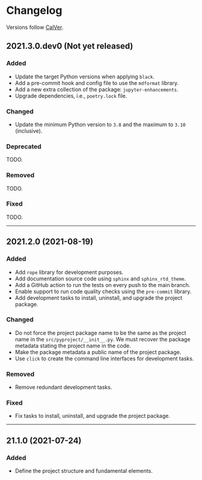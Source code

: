 # Changelog

Versions follow [CalVer](https://calver.org).

## 2021.3.0.dev0 (Not yet released)

### Added

- Update the target Python versions when applying `black`.
- Add a pre-commit hook and config file to use the `mdformat` library.
- Add a new extra collection of the package: `jupyter-enhancements`.
- Upgrade dependencies, i.e., `poetry.lock` file.

### Changed

- Update the minimum Python version to `3.8` and the maximum to `3.10` (inclusive).

### Deprecated

TODO.

### Removed

TODO.

### Fixed

TODO.

______________________________________________________________________

## 2021.2.0 (2021-08-19)

### Added

- Add `rope` library for development purposes.
- Add documentation source code using `sphinx` and `sphinx_rtd_theme`.
- Add a GitHub action to run the tests on every push to the main branch.
- Enable support to run code quality checks using the `pre-commit` library.
- Add development tasks to install, uninstall, and upgrade the project package.

### Changed

- Do not force the project package name to be the same as the project name in the
  `src/pyproject/__init__.py`. We must recover the package metadata stating the project name in the
  code.
- Make the package metadata a public name of the project package.
- Use `click` to create the command line interfaces for development tasks.

### Removed

- Remove redundant development tasks.

### Fixed

- Fix tasks to install, uninstall, and upgrade the project package.

______________________________________________________________________

## 21.1.0 (2021-07-24)

### Added

- Define the project structure and fundamental elements.
